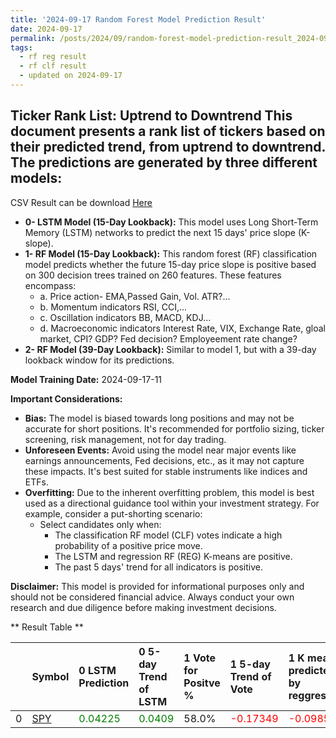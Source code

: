 ```yaml
---
title: '2024-09-17 Random Forest Model Prediction Result'
date: 2024-09-17
permalink: /posts/2024/09/random-forest-model-prediction-result_2024-09-17_11/
tags:
  - rf reg result
  - rf clf result
  - updated on 2024-09-17
---
```

## Ticker Rank List: Uptrend to Downtrend This document presents a rank list of tickers based on their predicted trend, from uptrend to downtrend. The predictions are generated by three different models:
 CSV Result can be download [ Here ](https://cliffordhu.github.io/images/2024-09-17-random-forest-model-prediction-result_2024-09-17_11.csv) 

* **0- LSTM Model (15-Day Lookback):** This model uses Long Short-Term Memory (LSTM) networks to predict the next 15 days' price slope (K-slope). 
* **1- RF Model (15-Day Lookback):** This random forest (RF) classification model predicts whether the future 15-day price slope is positive based on 300 decision trees trained on 260 features. These features encompass: 
     * a. Price action- EMA,Passed Gain, Vol. ATR?...  
     * b. Momentum indicators  RSI, CCI,...  
     * c. Oscillation indicators  BB, MACD, KDJ... 
     * d. Macroeconomic indicators Interest Rate, VIX, Exchange Rate, gloal market, CPI? GDP? Fed decision? Employeement rate change? 
 * **2- RF Model (39-Day Lookback):** Similar to model 1, but with a 39-day lookback window for its predictions. 

 **Model Training Date:** 2024-09-17-11 
 
 **Important Considerations:** 
 
 * **Bias:** The model is biased towards long positions and may not be accurate for short positions. It's recommended for portfolio sizing, ticker screening, risk management, not for day trading.
 * **Unforeseen Events:** Avoid using the model near major events like earnings announcements, Fed decisions, etc., as it may not capture these impacts. It's best suited for stable instruments like indices and ETFs.
 * **Overfitting:** Due to the inherent overfitting problem, this model is best used as a directional guidance tool within your investment strategy. For example, consider a put-shorting scenario:
     * Select candidates only when: 
         * The classification RF model (CLF) votes indicate a high probability of a positive price move.
         * The LSTM and regression RF (REG) K-means are positive. 
         * The past 5 days' trend for all indicators is positive. 
 
 **Disclaimer:** This model is provided for informational purposes only and should not be considered financial advice. Always conduct your own research and due diligence before making investment decisions.



** Result Table **

</details>

|    | Symbol                                                | 0 LSTM Prediction                            | 0 5-day Trend of LSTM                       | 1 Vote for Positve %   | 1 5-day Trend of Vote                       | 1 K mean predicted by reggresion            | 1 5-day Trend of K mean                     | 2 Vote for Positve %   | 2 5-day Trend of Vote                      | 2 K mean predicted by reggresion            | 2 5-day Trend of K mean                    |   3 LDA Gain Loss dB |    Total | Sector   |   Rank |   Rank Percent |
|---:|:------------------------------------------------------|:---------------------------------------------|:--------------------------------------------|:-----------------------|:--------------------------------------------|:--------------------------------------------|:--------------------------------------------|:-----------------------|:-------------------------------------------|:--------------------------------------------|:-------------------------------------------|---------------------:|---------:|:---------|-------:|---------------:|
|  0 | [SPY](https://finance.yahoo.com/quote/SPY/financials) | <span style="color: green;"> 0.04225 </span> | <span style="color: green;"> 0.0409 </span> | 58.0%                  | <span style="color: red;"> -0.17349 </span> | <span style="color: red;"> -0.09859 </span> | <span style="color: red;"> -0.03257 </span> | 58.0%                  | <span style="color: red;"> -0.1839 </span> | <span style="color: red;"> -0.11105 </span> | <span style="color: red;"> -0.0381 </span> |             -5.27938 | -3.64654 | ETF      |      1 |              0 |
 </details>

